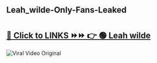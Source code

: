 
 ## Leah_wilde-Only-Fans-Leaked

# <h2><a href="https://clipsfans.com/Leah_wilde&ref=git">🔗 Click to LINKS ⏩⏩ 👉 🟢 Leah wilde </a></h2>

<a href="https://clipsfans.com/Leah_wilde&ref=git" rel="nofollow" data-target="animated-image.originalLink"><img src="https://i.ibb.co.com/xMMVF88/686577567.gif" alt="Viral Video Original" style="max-width: 100%; display: inline-block;" data-target="animated-image.originalImage"></a>
